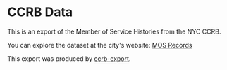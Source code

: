 CCRB Data
=========

This is an export of the Member of Service Histories from the NYC CCRB.

You can explore the dataset at the city's website: [MOS Records]

This export was produced by [ccrb-export].


[MOS records]: https://www1.nyc.gov/site/ccrb/policy/MOS-records.page
[ccrb-export]: https://git.sr.ht/~couch/ccrb-export
